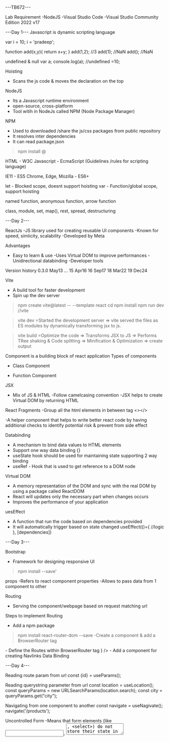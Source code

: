 ---TB672---

Lab Requirement
-NodeJS
-Visual Studio Code
-Visual Studio Community Edition 2022  v17

---Day 1---
Javascript is dynamic scripting language

var i = 10;
i = 'pradeep';

function add(x,y){
  return x+y;
}
add(1,2); //3
add(1);    //NaN
add();		//NaN

undefined & null
var a;
console.log(a); //undefined
=10; 

Hoisting
- Scans the js code & moves the declaration on the top

NodeJS
- Its a Javascript runtime environment
- open-source, cross-platform
- Tool witih in NodeJs called NPM (Node Package Manager)

NPM 
- Used to downloaded /share the js/css packages from public repository
- It resolves inter dependencies
- It can read package.json
> npm install <packageName>@<version>


HTML - W3C
Javascript - EcmaScript (Guidelines /rules for scripting language)

IE11 - ES5
Chrome, Edge, Mozilla - ES6+

let - Blocked scope, doesnt support hoisting
var - Function/global scope, support hoisting

named function, anonymous function, arrow function

class, module, set, map(), rest, spread, destructuring

---Day 2---

ReactJs
-JS library used for creating reusable UI components
-Known for speed, simlicity, scalability
-Developed by Meta

Advantages
- Easy to learn & use
-Uses Virtual DOM to improve performances
-Unidirectional databinding
-Developer tools

Version history
0.3.0 May13
...
15 Apr16
16 Sep17
18 Mar22
19 Dec24

Vite
- A build tool for faster development
- Spin up the dev server 

>npm create vite@latest <projectName> -- --template react
>cd <projectName>
>npm install
>npm run dev    //vite

>vite dev
=Started the development server => vite served the files as ES modules by dynamically transforming jsx to js.

>vite build
=Optimize the code  => Transforms JSX to JS => Performs TRee shaking & Code splitting => Minification & Optimization => create output

Component is a building block of react application
Types of components
- Class Component

- Function Component

JSX 
- Mix of JS & HTML
-Follow camelcasing convention
-JSX helps to create Virtual DOM by returning HTML

React Fragments
-Group all the html elements in between tag
  <></>
  <div></div>
  <React.Fragment></React.Fragment>
  <StrictMode></StrictMode> 
  -A helper component that helps to write better react code by having additional checks to identify potential risk & prevent from side effect
  
Databinding
- A mechanism to bind data values to HTML elements
- Support one way data binding {}
- useState hook should be used for maintaining state supporting 2 way binding
- useRef - Hook that is used to get reference to a DOM node

Virtual DOM
- A memory representation of the DOM and sync with the real DOM by using a package called ReactDOM
- React will updates only the necessary part when changes occurs
- Improves the performance of your application

uesEffect
- A function that run the code based on dependencies provided
- It will automatically trigger based on state changed
 useEffect(()={
	//logic
 }, [dependencies])
 
 ---Day 3---
 
 Bootstrap
 - Framework for designing responsive UI
 >npm install <bootstrap> --save'
 
 
 props
 -Refers to react component properties
 -Allows to pass data from 1 component to other
 
Routing
- Serving the component/webpage based on request matching url

Steps to implement Routing
- Add a npm package 
> npm install react-router-dom --save
-Create a <Layout/> component & add a BrowserRouter  tag
   <BrowserRouter>
    </BrowserRouter>
- Define the Routes within BrowserRouter tag
  <Routes>
                <Route path="/databinding" element={<Databinding />} />
 </Routes>
- Add a component for creating Navlinks 
   <NavLink className='nav-link' to="/databinding" >Data Binding</NavLink>
   
 ---Day 4---
 
 Reading route param from url
 const {id} = useParams();
 
 Reading querystring parameter from url
  const location = useLocation();
   const queryParams = new URLSearchParams(location.search);
   const city = queryParams.get("city");
   
  Navigating from one component to another
  const navigate = useNagivate();
  navigate('/products');
  
Uncontrolled Form 
-Means that form elements (like <input>, <textarea>, <select>) do not store their state in React but instead rely on the DOM itself. 
-We use refs to access the values directly

Controlled Form 
-Means that form elements (like <input>, <textarea>, <select>) do store their state in React.

Lazy loading
-Download the component on demand based on requested url
- Add a  <Suspense fallback={<div>Loading......</div>}> component which will make sure untill component is downloaded will show fallback element
-Define the route using lazy() method
   const Databinding = lazy(()=> import('./Databinding'));

 ---Day 5---
 Formik & yup
 - Its a ligheweight easy to use react form library that simplifies form state management, validation, and handling form submission
 - Known for simplicity, handles form state, built in validation

 >npm install formik --save
 >npm install yup --save
 
 Steps to implement Formik form
 -Create a Formik tag ans set the initial model & handle submit
  const productForm = {
        productId: "",
        productCode: "",
        productName: "",
        price: 0,
        categoryId: 0
    }
   <Formik initialValues={productForm}
          enableReinitialize={true}
          onSubmit={(frm) => handleSaveProduct(frm)}></Formik>
				
-Add input elements within <Form> tag
   <Field name="productCode" className="form-control"></Field>
-Add validation using Yup package and create validationschema 
      const validateSchema = Yup.object({
        productCode: Yup.string().required('Product Code is required'),
        productName: Yup.string().required('Product Name is required')
            .matches(/^[a-zA-Z0-9 ]+$/, "Product Name is invalid"),
        categoryId: Yup.string().notOneOf(["0"], "Select a valid category"),
        price: Yup.number().required('Price is mandatory')
    })
- Pass the schema object to Formik 
  validationSchema={validateSchema}
- Show errormessage using <ErrorMessage /> tag
   <ErrorMessage className="text-danger" component="label" name="productCode" />

 ---Day 6---
 Context api
 - Context provided a way of passing data through the component tree without hving to pass props down manually at evey level
 -Its useful for eliminating props drilling issue
 -It maintain global state
 
 Steps to implement Context API
- Use createContext() to define your context
	export const UserContext = createContext(null);

- Create a component "UserProvider" to provide the Context.
   export function UserProvider({children}){
   
   const [currentUser, setCurrentUser] = useState()
   
    return(
        <UserContext.Provider value={{currentUser}}>
            {children}
        </UserContext.Provider>
    )
	}
- Wrap Your App with the Provider in Layout.jsx or App.jsx
    <UserProvider>
        <Navbar />
        <Suspense fallback={<div>Loading......</div>}>
          <Routes>
            <Route path="/databinding" element={<Databind />} />
		 ....
    </UserProvider>
- Consume the context in child component using useContext() hook
   const { currentUser} = useContext(UserContext);
   
 fetch api for http request -alternative of axios
 
 Axios 
 -Js library used to make http request from browser
 -It has the ability to cancel request
 -It has feature of interceptor 
 >npm install axios --save
 
 CRUD operation using WebAPI
 
 ---Day 7---
 Nesting of routes
  <Route path="/databinding" element={<Databinding />}>
                            <Route path="personal" element={<Child1 />} />
                            <Route path="education" element={<Child2 />} />
    </Route>
	
	Use <Outlet/> in parent component to load child component
 
Functional vs class component

useState        							this.state = { filteredProducts: [] }
useEffect({},[]) 							 componentDidMount()
useEffect({}, [dependencies])	 componentDidUpdate()
useEffect({  								 componentWillUnMount()

	return (()=>{
	})
})
useContext 								static contextType = UserContext;   
												const {currentUser} = this.context;
useRef 										addressRef = React.createRef(); 		
												this.addressRef.current.style.color = "red";
				
 ---Day 8---				
 Redux - A single centralized way for maintaining global state in the application. It allows specific pattern to follow & update the state.


Action 
- A javascript object that has a type & a payload
   FILTERPRODUCT, payload: {searchText: "sdas", selectedCategory: "1" }
   
   export const ProductAction = {
    filterAction: createAction("product/FILTER"),
    setSearchAction: createAction("product/SEARCH"),
   }

Reducer
- A function that receives the current state and a action as argument. It can update the current state & create a new state
- It act like a event listener which handles event based on action provided

	export const productReducer = createReducer(initalState, (builder)=>{
    builder.addCase(ProductAction.filterAction, (state, action)=>{
        const {searchText, selectedCategory, productList} = state;

        let filtered = selectedCategory
                    ? productList.filter(f => f.categoryId === Number(selectedCategory))
                    : productList;
        
                filtered = searchText
                    ? filtered.filter(f => f.productName.toLocaleLowerCase().indexOf(searchText.toLocaleLowerCase()) !== -1)
                    : filtered;

        state.filteredProducts = filtered;
    })
	
Store
- Maintains the current state of object
	const store = configureStore({
    reducer: {
        productReducer,
        categoryReducer
    }
})

Wrap the Provider around the <App/> in main.jsx where you wish to use the store
<Provider store={store}>
      <App />
    </Provider>

Dispatcher
- Store is having one method called as dispatch. Calling dispatch is the only way to pass the action to store
	 store.dispatch(setSearchAction({category: e.target.value}));
	 
 ---Day 9---	
 useEffect: side effect function for any state changes
 useMemo - Returns the memoized value. Performance optimization of some expensive calculation
 useCallback - Returns the memoized function
 
  ---Day 10---	
ErrorBoundary
  - React component throws error that can break ui & show white screen. to avoid showing white screen & gracefully handle them & dispplay view
  
class ErrorBoundary extends Component
{
    constructor(props){
        super(props);
        this.state = { hasError: false, errorMessage: ""  };
    }
    static getDerivedStateFromError(error){  
       return { hasError: true };     
    }

    componentDidCatch(error){
        //log error in db
        this.setState({ errorMessage: JSON.stringify(error) });
        console.log('Print Error=' + error);
    }

    render(){
        if(this.state.hasError){
            return <h4>Something went wrong. Try again later. {this.state.errorMessage} </h4>
        }
        return this.props.children;
    }
}
export default ErrorBoundary;

Wrap in main.jsx
  <ErrorBoundary>
    <Provider store={store}>
      <App />
    </Provider>
    </ErrorBoundary>

Testing
Unit testing (Developer) - Integration Testing (Developer) - System Testing (QA) - UAT (Business)

Unit Testing
- Testing smallest unit of code in an isolated manner
- No external system should be a part of unit testing

function add(x,y)
{
	return x+y;
}

//test suites
describe('Test add method', () => {

	//test case
	it('Pass x>0,y>0 returns result > 0', () => {
		//Arrangement
		let a =1, b=2;
		
		//Act
		let result = add(a,b);
		
		//Assert
		expect(result).toEqual(3); //matchers
	})
	
	it('Pass x<0,y<0 returns result < 0', () => {
		//Arrangement
		let a =-1, b=-2;
		
		//Act
		let result = add(a,b);
		
		//Assert
		expect(result).toEqual(-3); //matchers
	})
}) 


Setup & Teardown methods
beforeEach()
beforeAll()
afterEach()
afterAll()

  ---Day 11---	
  
  
  public 
   - signup
   - signin
   - Movie
   - /shared 
         -header
		 -navMenu
		 -Layout

  admin
  - settings
  -/shared
		-header
		-navMenu
		-adminLayout
  
  user
  - personalInfo
  -subscription
  - /shared  
		-header
		-navMenu
		-userLayout
		
  services
   - authService
   - movieService
   
   helpers
   - hooks
   -axiosclient
   
  ---Day 12---	
  